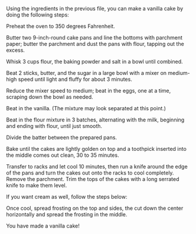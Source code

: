 Using the ingredients in the previous file, you can make a vanilla cake by doing the following steps:

Preheat the oven to 350 degrees Fahrenheit. 

Butter two 9-inch-round cake pans and line the bottoms with parchment paper; butter the parchment and dust the pans with flour, tapping out the excess.

Whisk 3 cups flour, the baking powder and salt in a bowl until combined. 

Beat 2 sticks, butter, and the sugar in a large bowl with a mixer on medium-high speed until light and fluffy for about 3 minutes. 

Reduce the mixer speed to medium; beat in the eggs, one at a time, scraping down the bowl as needed. 

Beat in the vanilla. (The mixture may look separated at this point.) 

Beat in the flour mixture in 3 batches, alternating with the milk, beginning and ending with flour, until just smooth.

Divide the batter between the prepared pans. 

Bake until the cakes are lightly golden on top and a toothpick inserted into the middle comes out clean, 30 to 35 minutes. 

Transfer to racks and let cool 10 minutes, then run a knife around the edge of the pans and turn the cakes out onto the racks to cool completely. Remove the parchment. Trim the tops of the cakes with a long serrated knife to make them level.

If you want cream as well, follow the steps below:

Once cool, spread frosting on the top and sides, the cut down the center horizontally and spread the frosting in the middle.

You have made a vanilla cake!